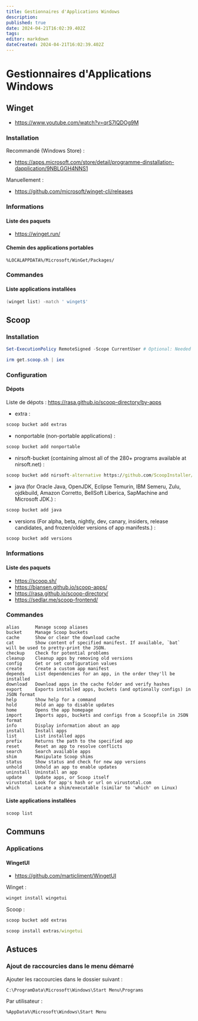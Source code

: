 ```yaml
---
title: Gestionnaires d'Applications Windows
description: 
published: true
date: 2024-04-21T16:02:39.402Z
tags: 
editor: markdown
dateCreated: 2024-04-21T16:02:39.402Z
---
```


# Gestionnaires d'Applications Windows

## Winget

- <https://www.youtube.com/watch?v=qrS7lQDOg9M>

### Installation

Recommandé (Windows Store) :

- <https://apps.microsoft.com/store/detail/programme-dinstallation-dapplication/9NBLGGH4NNS1>

Manuellement :

- <https://github.com/microsoft/winget-cli/releases>

### Informations

#### Liste des paquets

- <https://winget.run/>

#### Chemin des applications portables

```
%LOCALAPPDATA%/Microsoft/WinGet/Packages/
```

### Commandes

#### Liste applications installées

```powershell
(winget list) -match ' winget$'
```

## Scoop

### Installation

```powershell
Set-ExecutionPolicy RemoteSigned -Scope CurrentUser # Optional: Needed to run a remote script the first time
```

```powershell
irm get.scoop.sh | iex
```

### Configuration

#### Dépots

Liste de dépots : <https://rasa.github.io/scoop-directory/by-apps>

- extra :

```cmd
scoop bucket add extras
```

- nonportable (non-portable applications) :

```cmd
scoop bucket add nonportable
```
- nirsoft-bucket (containing almost all of the 280+ programs available at nirsoft.net) :

```cmd
scoop bucket add nirsoft-alternative https://github.com/ScoopInstaller/Nirsoft.git
```

- java (for Oracle Java, OpenJDK, Eclipse Temurin, IBM Semeru, Zulu, ojdkbuild, Amazon Corretto, BellSoft Liberica, SapMachine and Microsoft JDK.) :

```cmd
scoop bucket add java
```

- versions (For alpha, beta, nightly, dev, canary, insiders, release candidates, and frozen/older versions of app manifests.) :

```cmd
scoop bucket add versions
```

### Informations

#### Liste des paquets

- <https://scoop.sh/>
- <https://bjansen.github.io/scoop-apps/>
- <https://rasa.github.io/scoop-directory/>
- <https://sedlar.me/scoop-frontend/>

### Commandes

```
alias      Manage scoop aliases
bucket     Manage Scoop buckets
cache      Show or clear the download cache
cat        Show content of specified manifest. If available, `bat` will be used to pretty-print the JSON.
checkup    Check for potential problems
cleanup    Cleanup apps by removing old versions
config     Get or set configuration values
create     Create a custom app manifest
depends    List dependencies for an app, in the order they'll be installed
download   Download apps in the cache folder and verify hashes
export     Exports installed apps, buckets (and optionally configs) in JSON format
help       Show help for a command
hold       Hold an app to disable updates
home       Opens the app homepage
import     Imports apps, buckets and configs from a Scoopfile in JSON format
info       Display information about an app
install    Install apps
list       List installed apps
prefix     Returns the path to the specified app
reset      Reset an app to resolve conflicts
search     Search available apps
shim       Manipulate Scoop shims
status     Show status and check for new app versions
unhold     Unhold an app to enable updates
uninstall  Uninstall an app
update     Update apps, or Scoop itself
virustotal Look for app's hash or url on virustotal.com
which      Locate a shim/executable (similar to 'which' on Linux)
```

#### Liste applications installées

```cmd
scoop list
```

## Communs

### Applications

#### WingetUI

- <https://github.com/marticliment/WingetUI>

Winget :

```cmd
winget install wingetui
```

Scoop :

```cmd
scoop bucket add extras
```

```cmd
scoop install extras/wingetui
```

## Astuces

### Ajout de raccourcies dans le menu démarré

Ajouter les raccourcies dans le dossier suivant :

```
C:\ProgramData\Microsoft\Windows\Start Menu\Programs
```

Par utilisateur :

```
%AppData%\Microsoft\Windows\Start Menu
```
